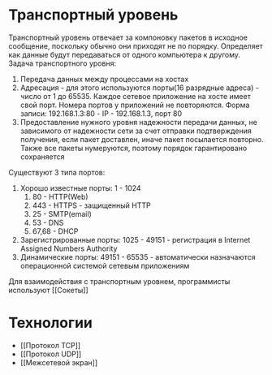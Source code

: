 # Транспортный уровень
Транспортный уровень отвечает за компоновку пакетов в исходное сообщение, поскольку обычно они приходят не по порядку. Определяет как данные будут передаваться от одного компьютера к другому. Задача транспортного уровня:
1. Передача данных между процессами на хостах 
2. Адресация - для этого используются порты(16 разрядные адреса) - число от 1 до 65535. Каждое сетевое приложение на хосте имеет свой порт. Номера портов у приложений не повторяются. Форма записи: 192.168.1.3:80 - IP - 192.168.1.3, порт 80
3. Предоставление нужного уровня надежности передачи данных, не зависимого от надежности сети за счет отправки подтверждения получения, если пакет доставлен, иначе пакет посылается повторно. Также все пакеты нумеруются, поэтому порядок гарантировано сохраняется

Существуют 3 типа портов:
1. Хорошо известные порты: 1 - 1024
	1. 80 - HTTP(Web)
	2. 443 - HTTPS - защищенный HTTP
	3. 25 - SMTP(email)
	4. 53 - DNS
	5. 67,68 - DHCP
2. Зарегистрированные порты: 1025 - 49151 - регистрация в Internet Assigned Numbers Authority
3. Динамические порты: 49151 - 65535 - автоматически назначаются операционной системой сетевым приложениям

Для взаимодействия с транспортным уровнем, программисты используют [[Сокеты]]

# Технологии
* [[Протокол TCP]]
* [[Протокол UDP]]
* [[Межсетевой экран]]